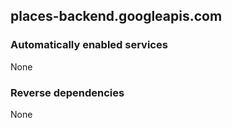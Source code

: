 ## places-backend.googleapis.com

### Automatically enabled services

None

### Reverse dependencies

None
